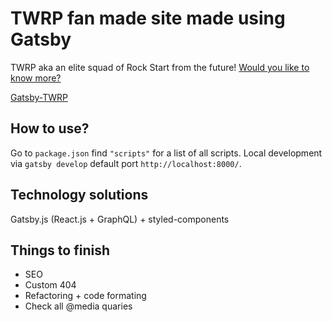 # TWRP fan made site made using Gatsby

TWRP aka an elite squad of Rock Start from the future! [Would you like to know more?](https://www.reddit.com/r/TWRP/wiki/lore)

[Gatsby-TWRP](https://trailblazingfive.github.io/gatsby-twrp-site/)

## How to use?

Go to `package.json` find `"scripts"` for a list of all scripts. Local development via `gatsby develop` default port `http://localhost:8000/`.

## Technology solutions

Gatsby.js (React.js + GraphQL) + styled-components

## Things to finish
* SEO
* Custom 404
* Refactoring + code formating
* Check all @media quaries